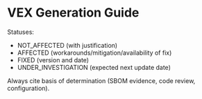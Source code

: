 # VEX Generation Guide

Statuses:
- NOT_AFFECTED (with justification)
- AFFECTED (workarounds/mitigation/availability of fix)
- FIXED (version and date)
- UNDER_INVESTIGATION (expected next update date)

Always cite basis of determination (SBOM evidence, code review, configuration).
